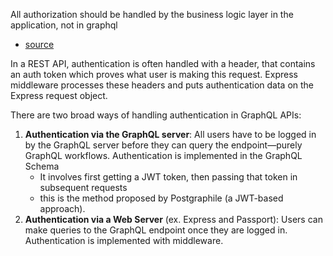 
All authorization should be handled by the business logic layer in the application, not in graphql
- [source](https://graphql.org/learn/authorization/)

In a REST API, authentication is often handled with a header, that contains an auth token which proves what user is making this request. Express middleware processes these headers and puts authentication data on the Express request object. 

There are two broad ways of handling authentication in GraphQL APIs:
1. **Authentication via the GraphQL server**: All users have to be logged in by the GraphQL server before they can query the endpoint—purely GraphQL workflows. Authentication is implemented in the GraphQL Schema
	- It involves first getting a JWT token, then passing that token in subsequent requests
	- this is the method proposed by Postgraphile (a JWT-based approach). 
2. **Authentication via a Web Server** (ex. Express and Passport): Users can make queries to the GraphQL endpoint once they are logged in. Authentication is implemented with middleware.
